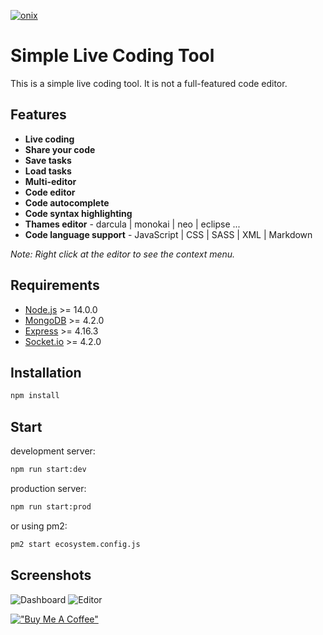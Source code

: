 [![onix](https://img.shields.io/badge/onix-systems-blue.svg)](https://onix-systems.com/)

# Simple Live Coding Tool
This is a simple live coding tool. It is not a full-featured code editor.

## Features
* **Live coding**
* **Share your code**
* **Save tasks**
* **Load tasks**
* **Multi-editor**
* **Code editor**
* **Code autocomplete**
* **Code syntax highlighting**
* **Thames editor** - darcula | monokai | neo | eclipse ...
* **Code language support** - JavaScript | CSS | SASS | XML | Markdown

_Note: Right click at the editor to see the context menu._


## Requirements
* [Node.js](https://nodejs.org/) >= 14.0.0
* [MongoDB](https://www.mongodb.com/) >= 4.2.0
* [Express](https://expressjs.com/) >= 4.16.3
* [Socket.io](https://socket.io/) >= 4.2.0

## Installation
```bash
npm install
```

## Start
development server:
```bash
npm run start:dev
```
production server:
```bash
npm run start:prod
```
or using pm2:
```bash
pm2 start ecosystem.config.js
```

## Screenshots
![Dashboard](https://i.imgur.com/u3TOzVS.png)
![Editor](https://i.imgur.com/Bdflmcq.png)

[!["Buy Me A Coffee"](https://www.buymeacoffee.com/assets/img/custom_images/orange_img.png)](https://www.buymeacoffee.com/chechavalerii)
